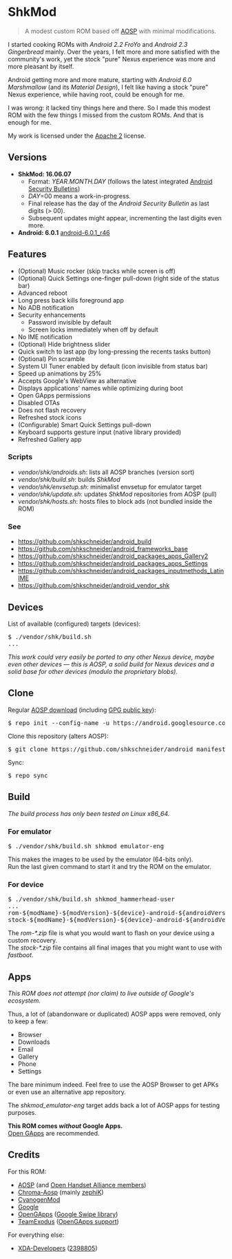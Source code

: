 # ShkMod

> A modest custom ROM based off [AOSP](https://android.googlesource.com/) with minimal modifications.

I started cooking ROMs with _Android 2.2 FroYo_ and _Android 2.3 Gingerbread_ mainly.
Over the years, I felt more and more satisfied with the community's work, yet the stock "pure" Nexus experience was more and more pleasant by itself.

Android getting more and more mature, starting with _Android 6.0 Marshmallow_ (and its _Material Design_), I felt like having a stock "pure" Nexus experience, while having root, could be enough for me.

I was wrong: it lacked tiny things here and there. So I made this modest ROM with the few things I missed from the custom ROMs. And that is enough for me.

My work is licensed under the [Apache 2](http://www.apache.org/licenses/LICENSE-2.0.txt) license.

## Versions

* **ShkMod: 16.06.07**
  * Format: _YEAR.MONTH.DAY_ (follows the latest integrated [Android Security Bulletins](http://source.android.com/security/bulletin/index.html))
  * _DAY_=00 means a work-in-progress.
  * Final release has the day of the _Android Security Bulletin_ as last digits (> 00).
  * Subsequent updates might appear, incrementing the last digits even more.
* **Android: 6.0.1** [android-6.0.1_r46](https://source.android.com/source/build-numbers.html#source-code-tags-and-builds)

## Features

- (Optional) Music rocker (skip tracks while screen is off)
- (Optional) Quick Settings one-finger pull-down (right side of the status bar)
- Advanced reboot
- Long press back kills foreground app
- No ADB notification
- Security enhancements
  - Password invisible by default
  - Screen locks immediately when off by default
- No IME notification
- (Optional) Hide brightness slider
- Quick switch to last app (by long-pressing the recents tasks button)
- (Optional) Pin scramble
- System UI Tuner enabled by default (icon invisible from status bar)
- Speed up animations by 25%
- Accepts Google's WebView as alternative
- Displays applications' names while optimizing during boot
- Open GApps permissions
- Disabled OTAs
- Does not flash recovery
- Refreshed stock icons
- (Configurable) Smart Quick Settings pull-down
- Keyboard supports gesture input (native library provided)
- Refreshed Gallery app

### Scripts

* _vendor/shk/androids.sh_: lists all AOSP branches (version sort)
* _vendor/shk/build.sh_: builds _ShkMod_
* _vendor/shk/envsetup.sh_: minimalist envsetup for emulator target
* _vendor/shk/update.sh_: updates _ShkMod_ repositories from AOSP (pull)
* _vendor/shk/hosts.sh_: hosts files to block ads (not bundled inside the ROM)

### See

* https://github.com/shkschneider/android_build
* https://github.com/shkschneider/android_frameworks_base
* https://github.com/shkschneider/android_packages_apps_Gallery2
* https://github.com/shkschneider/android_packages_apps_Settings
* https://github.com/shkschneider/android_packages_inputmethods_LatinIME
* https://github.com/shkschneider/android_vendor_shk

## Devices

List of available (configured) targets (devices):
<pre>$ ./vendor/shk/build.sh
...</pre>

_This work could very easily be ported to any other Nexus device, maybe even other devices &mdash; this is AOSP, a solid build for Nexus devices and a solid base for other devices (modulo the proprietary blobs)._

## Clone

Regular [AOSP download](https://source.android.com/source/downloading.html) (including [GPG public key](https://source.android.com/source/downloading.html#verifying-git-tags)):
<pre>$ repo init --config-name -u https://android.googlesource.com/platform/manifest -b android-6.0.1_r46</pre>
Clone this repository (alters AOSP):
<pre>$ git clone https://github.com/shkschneider/android_manifest.git -b shk-marshmallow .repo/local_manifests</pre>
Sync:
<pre>$ repo sync</pre>

## Build

_The build process has only been tested on Linux x86_64._

### For emulator

<pre>$ ./vendor/shk/build.sh shkmod_emulator-eng</pre>

This makes the images to be used by the emulator (64-bits only).
<br />Run the last given command to start it and try the ROM on the emulator.

### For device

<pre>$ ./vendor/shk/build.sh shkmod_hammerhead-user
...
rom-${modName}-${modVersion}-${device}-android-${androidVersion}-${androidBuildId}.zip
stock-${modName}-${modVersion}-${device}-android-${androidVersion}-${androidBuildId}.zip</pre>

The _rom-*.zip_ file is what you would want to flash on your device using a custom recovery.
<br />The _stock-*.zip_ file contains all final images that you might want to use with _fastboot_.

## Apps

*This ROM does not attempt (nor claim) to live outside of Google's ecosystem.*

Thus, a lot of (abandonware or duplicated) AOSP apps were removed, only to keep a few:
- Browser
- Downloads
- Email
- Gallery
- Phone
- Settings

The bare minimum indeed.
Feel free to use the AOSP Browser to get APKs or even use an alternative app repository.

The _shkmod_emulator-eng_ target adds back a lot of AOSP apps for testing purposes.

**This ROM comes _without_ Google Apps.**
<br />[Open GApps](http://opengapps.org) are recommended.

## Credits

For this ROM:
- [AOSP](https://android.googlesource.com/) (and [Open Handset Alliance members](http://www.openhandsetalliance.com/oha_members.html))
- [Chroma-Aosp](https://github.com/Chroma-Aosp) (mainly [zephiK](https://github.com/zephiK))
- [CyanogenMod](https://github.com/CyanogenMod)
- [Google](https://developers.google.com/android/nexus/drivers)
- [OpenGApps](http://opengapps.org) ([Google Swipe library](https://github.com/opengapps/opengapps/wiki/Stock-Package))
- [TeamExodus](https://github.com/TeamExodus) ([OpenGApps support](https://github.com/opengapps/opengapps/wiki/Notes-for-Android-6.0))

For everything else:
- [XDA-Developers](http://forum.xda-developers.com) ([2398805](http://forum.xda-developers.com/member.php?u=2398805))
